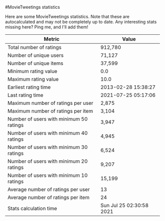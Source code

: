 #MovieTweetings statistics

Here are some MovieTweetings statistics. Note that these are autocalculated and may not be completely up to date. Any interesting stats missing here? Ping me, and I'll add them!

Metric | Value
--- | ---
Total number of ratings                 | 912,780
Number of unique users                  | 71,127
Number of unique items                  | 37,599
Minimum rating value                    | 0.0
Maximum rating value                    | 10.0
Earliest rating time                    | 2013-02-28 15:38:27
Last rating time                        | 2021-07-25 05:17:06
Maximum number of ratings per user      | 2,875
Maximum number of ratings per item      | 3,104
Number of users with minimum 50 ratings | 3,947
Number of users with minimum 40 ratings | 4,945
Number of users with minimum 30 ratings | 6,524
Number of users with minimum 20 ratings | 9,207
Number of users with minimum 10 ratings | 15,199
Average number of ratings per user      | 13
Average number of ratings per item      | 24
Stats calculation time                  | Sun Jul 25 02:30:58 2021

